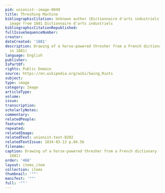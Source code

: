 ```yaml
---
pid: unionist--image-0049
title: Threshing Machine
bibliographicCitation: Unknown author (Dictionnaire d'arts industriels) - cropped
  image from 1881 Dictionnaire d'arts industriels
bibliographicCitationRepublished: 
fullIssueSequenceNumber: 
creator: 
dateCreated: '1881'
description: Drawing of a horse-powered thresher from a French dictionary (published
  in 1881)
language: English
publisher: 
IsPartOf: 
rights: Public Domain
source: https://en.wikipedia.org/wiki/Swing_Riots
subject: 
type: image
category: Image
articleType: 
volume: 
issue: 
transcription: 
scholarlyNotes: 
commentary: 
relatedPeople: 
featured: 
repeated: 
relatedImage: 
relatedText: unionist-text-0292
relatedTextIssue: 1834-03-13 p.04.56
filename: 
caption: Drawing of a horse-powered thresher from a French dictionary (published in
  1881)
order: '460'
layout: items_item
collection: items
thumbnail: '""'
manifest: '""'
full: '""'
---
```

